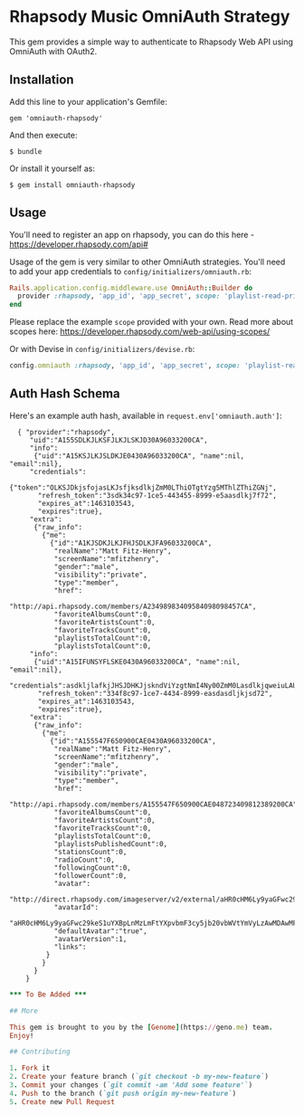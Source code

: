 # Rhapsody Music OmniAuth Strategy

This gem provides a simple way to authenticate to Rhapsody Web API using OmniAuth with OAuth2.

## Installation

Add this line to your application's Gemfile:

    gem 'omniauth-rhapsody'

And then execute:

    $ bundle

Or install it yourself as:

    $ gem install omniauth-rhapsody

## Usage

You'll need to register an app on rhapsody, you can do this here - https://developer.rhapsody.com/api#

Usage of the gem is very similar to other OmniAuth strategies.
You'll need to add your app credentials to `config/initializers/omniauth.rb`:

```ruby
Rails.application.config.middleware.use OmniAuth::Builder do
  provider :rhapsody, 'app_id', 'app_secret', scope: 'playlist-read-private user-read-private user-read-email'
end
```

Please replace the example `scope` provided with your own.
Read more about scopes here: https://developer.rhapsody.com/web-api/using-scopes/

Or with Devise in `config/initializers/devise.rb`:

```ruby
config.omniauth :rhapsody, 'app_id', 'app_secret', scope: 'playlist-read-private user-read-private user-read-email'
```

## Auth Hash Schema

Here's an example auth hash, available in `request.env['omniauth.auth']`:
```
  { "provider":"rhapsody",
     "uid":"A155SDLKJLKSFJLKJLSKJD30A96033200CA",
     "info":
      {"uid":"A15KSJLKJSLDKJE0430A96033200CA", "name":nil, "email":nil},
     "credentials":
      {"token":"OLKSJDkjsfojasLKJsfjksdlkjZmM0LThiOTgtYzg5MThlZThiZGNj",
       "refresh_token":"3sdk34c97-1ce5-443455-8999-e5aasdlkj7f72",
       "expires_at":1463103543,
       "expires":true},
     "extra":
      {"raw_info":
        {"me":
          {"id":"A1KJSDKJLKJFHJSDLKJFA96033200CA",
           "realName":"Matt Fitz-Henry",
           "screenName":"mfitzhenry",
           "gender":"male",
           "visibility":"private",
           "type":"member",
           "href":
            "http://api.rhapsody.com/members/A23498983409584098098457CA",
           "favoriteAlbumsCount":0,
           "favoriteArtistsCount":0,
           "favoriteTracksCount":0,
           "playlistsTotalCount":0,
           "playlistsTotalCount":0,
     "info":
      {"uid":"A15IFUNSYFLSKE0430A96033200CA", "name":nil, "email":nil},
     "credentials":asdkljlafkjJHSJDHKJjskndViYzgtNmI4Ny00ZmM0LasdlkjqweiuLAULkrl",
       "refresh_token":"334f8c97-1ce7-4434-8999-easdasdljkjsd72",
       "expires_at":1463103543,
       "expires":true},
     "extra":
      {"raw_info":
        {"me":
          {"id":"A155547F650900CAE0430A96033200CA",
           "realName":"Matt Fitz-Henry",
           "screenName":"mfitzhenry",
           "gender":"male",
           "visibility":"private",
           "type":"member",
           "href":
            "http://api.rhapsody.com/members/A155547F650900CAE048723409812389200CA",
           "favoriteAlbumsCount":0,
           "favoriteArtistsCount":0,
           "favoriteTracksCount":0,
           "playlistsTotalCount":0,
           "playlistsPublishedCount":0,
           "stationsCount":0,
           "radioCount":0,
           "followingCount":0,
           "followerCount":0,
           "avatar":
            "http://direct.rhapsody.com/imageserver/v2/external/aHR0cHM6Ly9yaGFwc29keS1uYXBpLnMzLmFtYXpvbmF3cy5jb20vbWVtYmVyLzAwMDAwMF9kZWZhdWx0L2F2YXRhci9vcmlnaW5hbF8w/images/108x108.jpg",
           "avatarId":
            "aHR0cHM6Ly9yaGFwc29keS1uYXBpLnMzLmFtYXpvbmF3cy5jb20vbWVtYmVyLzAwMDAwMF9kZWZhdWx0L2F2YXRhci9vcmlnaW5hbF8w",
           "defaultAvatar":"true",
           "avatarVersion":1,
           "links":
         }
        }
      }
    }
```

```ruby
*** To Be Added ***

## More

This gem is brought to you by the [Genome](https://geno.me) team.
Enjoy!

## Contributing

1. Fork it
2. Create your feature branch (`git checkout -b my-new-feature`)
3. Commit your changes (`git commit -am 'Add some feature'`)
4. Push to the branch (`git push origin my-new-feature`)
5. Create new Pull Request
